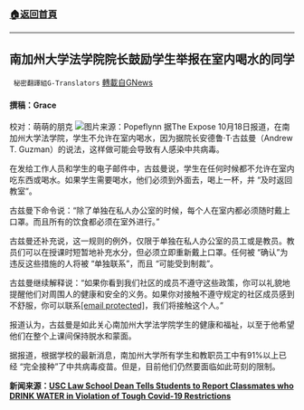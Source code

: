 ###  [:house:返回首頁](https://github.com/ourhimalayas/txt)
---


## 南加州大学法学院院长鼓励学生举报在室内喝水的同学
` 秘密翻譯組G-Translators` [轉載自GNews](https://gnews.org/zh-hans/1603349/)

#### 撰稿：Grace
校对：萌萌的朋克
![](https://assets.gnews.org/wp-content/uploads/2021/10/3-58.jpg)图片来源：Popeflynn
据The Expose 10月18日报道，在南加州大学法学院，学生不允许在室内喝水，因为据院长安德鲁·T·古兹曼（Andrew T. Guzman）的说法，这样做可能会导致有人感染中共病毒。

在发给工作人员和学生的电子邮件中，古兹曼说，学生在任何时候都不允许在室内吃东西或喝水。如果学生需要喝水，他们必须到外面去，喝上一杯，并 “及时返回教室”。

古兹曼下命令说：“除了单独在私人办公室的时候，每个人在室内都必须随时戴上口罩。而且所有的饮食都必须在室外进行。”

古兹曼还补充说，这一规则的例外，仅限于单独在私人办公室的员工或是教员。教员们可以在授课时短暂地补充水分，但必须立即重新戴上口罩。任何被 “确认”为违反这些措施的人将被 “单独联系”，而且 “可能受到制裁”。

古兹曼继续解释说：“如果你看到我们社区的成员不遵守这些政策，你可以礼貌地提醒他们对周围人的健康和安全的义务。如果你对接触不遵守规定的社区成员感到不舒服，你可以联系[\[email protected\]](/cdn-cgi/l/email-protection)，我们将接触这个人。”

报道认为，古兹曼是如此关心南加州大学法学院学生的健康和福祉，以至于他希望他们在整个上课间保持脱水和蒙面。

据报道，根据学校的最新消息，南加州大学所有学生和教职员工中有91%以上已经 “完全接种”了中共病毒疫苗。但是，目前他们仍然要面临如此苛刻的限制。

**新闻来源：**[**USC Law School Dean Tells Students to Report Classmates who DRINK WATER in Violation of Tough Covid-19 Restrictions**](https://theexpose.uk/2021/10/18/usc-law-school-dean-tells-students-to-report-classmates-who-drink-water-in-violation-of-tough-covid-19-restrictions/)
